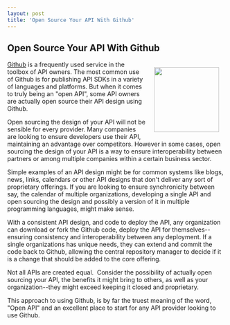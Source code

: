 ```yaml
---
layout: post
title: 'Open Source Your API With Github'
---
```

<h2>Open Source Your API With Github</h2>
<p><img style="padding: 15px;" src="https://s3.amazonaws.com/kinlane-productions/bw-icons/bw-open-source.png" alt="" width="150" align="right" /></p>
<p><a title="Github" href="https://github.com/">Github</a>&nbsp;is a frequently used service in the toolbox of API owners.  The most common use of Github is for publishing API SDKs in a variety of languages and platforms.  But when it comes to truly being an "open API", some API owners are actually open source their API design using Github.</p>
<p>Open sourcing the design of your API will not be sensible for every provider.  Many companies are looking to ensure developers use their API, maintaining an advantage over competitors.  However in some cases, open sourcing the design of your API is a way to ensure interoperability between partners or among multiple companies within a certain business sector.</p>
<p>Simple examples of an API design might be for common systems like blogs, news, links, calendars or other API designs that don't deliver any sort of proprietary offerings.  If you are looking to ensure synchronicity between say, the calendar of multiple organizations, developing a single API and open sourcing the design and possibly a version of it in multiple programming languages, might make sense.</p>
<p>With a consistent API design, and code to deploy the API, any organization can download or fork the Github code, deploy the API for themselves--ensuring consistency and interoperability between any deployment. If a single organizations has unique needs, they can extend and commit the code back to Github, allowing the central repository manager to decide if it is a change that should be added to the core offering.</p>
<p>Not all APIs are created equal. &nbsp;Consider the possibility of actually open sourcing your API, the benefits it might bring to others, as well as your organization--they might exceed keeping it closed and proprietary.</p>
<p>This approach to using Github, is by far the truest meaning of the word, "Open API" and an excellent place to start for any API provider looking to use Github.</p>
